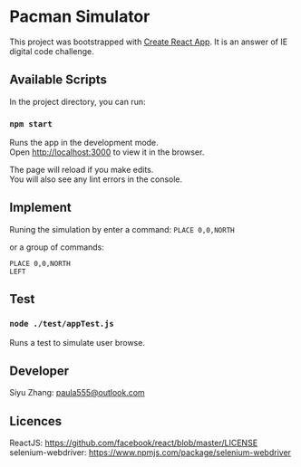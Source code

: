 # Pacman Simulator           
This project was bootstrapped with [Create React App](https://github.com/facebook/create-react-app).
It is an answer of IE digital code challenge.

## Available Scripts                     

In the project directory, you can run:

### `npm start`      

Runs the app in the development mode.<br>
Open [http://localhost:3000](http://localhost:3000) to view it in the browser.

The page will reload if you make edits.<br>
You will also see any lint errors in the console.

## Implement        

Runing the simulation by enter a command:
`PLACE 0,0,NORTH`           

or a group of commands:
```
PLACE 0,0,NORTH
LEFT
```

## Test                 
### `node ./test/appTest.js`    

Runs a test to simulate user browse.

## Developer                 

Siyu Zhang: paula555@outlook.com

## Licences          
 
ReactJS: https://github.com/facebook/react/blob/master/LICENSE
selenium-webdriver: https://www.npmjs.com/package/selenium-webdriver
